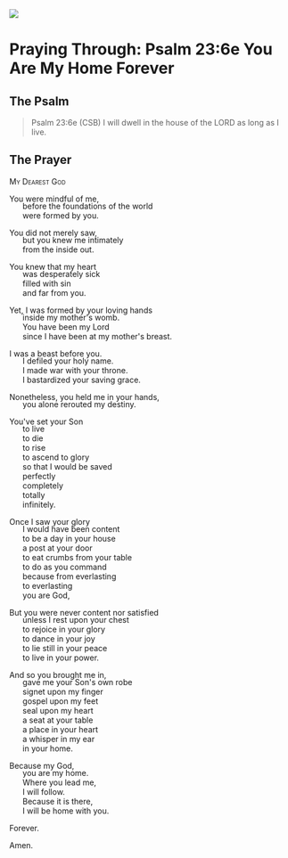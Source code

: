 <img class="intro-right" src="/images/art-paris-psalter.jpg">

<style>
  li {list-style-type: none;}
  p + ul {
    margin-top: -18px;
}
</style>

# Praying Through: Psalm 23:6e You Are My Home Forever

## The Psalm

>Psalm 23:6e (CSB)   I will dwell in the house of the LORD as long as I live.

## The Prayer

<div style="font-variant: small-caps;">My Dearest God</div>

You were mindful of me,
* before the foundations of the world
* were formed by you.

You did not merely saw,
* but you knew me intimately
* from the inside out.

You knew that my heart
* was desperately sick
* filled with sin
* and far from you.

Yet, I was formed by your loving hands
* inside my mother's womb.
* You have been my Lord
* since I have been at my mother's breast.

I was a beast before you.
* I defiled your holy name.
* I made war with your throne.
* I bastardized your saving grace.

Nonetheless, you held me in your hands,
* you alone rerouted my destiny.

You've set your Son
* to live
* to die
* to rise
* to ascend to glory
* so that I would be saved
* perfectly
* completely
* totally
* infinitely.

Once I saw your glory
* I would have been content
* to be a day in your house
* a post at your door
* to eat crumbs from your table
* to do as you command 
* because from everlasting
* to everlasting
* you are God,

But you were never content nor satisfied
* unless I rest upon your chest
* to rejoice in your glory
* to dance in your joy
* to lie still in your peace
* to live in your power.

And so you brought me in,
* gave me your Son's own robe
* signet upon my finger
* gospel upon my feet
* seal upon my heart
* a seat at your table
* a place in your heart
* a whisper in my ear
* in your home.

Because my God,
* you are my home.
* Where you lead me,
* I will follow.
* Because it is there,
* I will be home with you.

Forever.

Amen.
